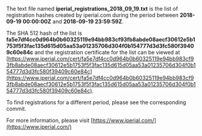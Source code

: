 The text file named **iperial_registrations_2018_09_19.txt** is the list of registration hashes created by iperial.com during the period between **2018-09-19 00:00:00Z** and **2018-09-19 23:59:59Z**.

The SHA 512 hash of the list is **fa5e7df4cc0d964b0b60325119e94bb983cf93fb8abde08aecf30612e5b1753f5f3fac135d615d05aa53a01235706d304f0b154777d3d3fc580f39409c60e84c** and the registration certificate for the list can be viewed at [https://www.iperial.com/cert/fa5e7df4cc0d964b0b60325119e94bb983cf93fb8abde08aecf30612e5b1753f5f3fac135d615d05aa53a01235706d304f0b154777d3d3fc580f39409c60e84c](https://www.iperial.com/cert/fa5e7df4cc0d964b0b60325119e94bb983cf93fb8abde08aecf30612e5b1753f5f3fac135d615d05aa53a01235706d304f0b154777d3d3fc580f39409c60e84c).

To find registrations for a different period, please see the corresponding commit.

For more information, please visit [https://www.iperial.com/](https://www.iperial.com/)
